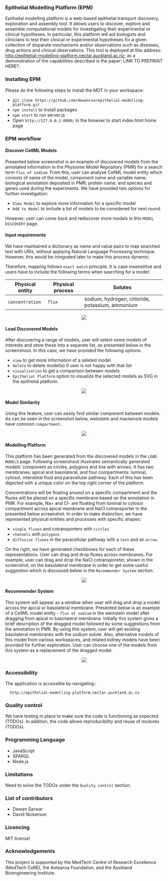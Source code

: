 ### Epithelial Modelling Platform (EPM)
Epithelial modelling platform is a web-based epithelial transport discovery, exploration and assembly tool. It allows users to discover, explore and assemble computational models for investigating their experimental or clinical hypotheses. In particular, this platform will aid biologists and clinicians to test their clinical or experimental hypotheses for a given collection of disparate mechanisms and/or observations such as diseases, drug actions and clinical observations. This tool is deployed at this address: http://epithelial-modelling-platform.nectar.auckland.ac.nz; as a demonstration of the capabilities described is the paper: LINK TO PREPRINT HERE?.

### Installing EPM
Please do the following steps to install the MDT in your workspace:

- `git clone https://github.com/dewancse/epithelial-modelling-platform.git`
- `npm install` to install packages
- `npm start` to run server.js
- Open `http://127.0.0.1:8080/` in the browser to start index.html home page

### EPM workflow

#### Discover CellML Models
Presented below screenshot is an example of discovered models from the annotated information in the Physiome Model Repository (PMR) for a search term `flux of sodium`. From this, user can analyse CellML model entity which consists of name of the model, component name and variable name; biological annotation deposited in PMR; protein name; and species and genes used during the experiments. We have provided two options for further investigation: 
- `View Model` to explore more information for a specific model 
- `Add to Model` to include a list of models to be considered for next round.

However, user can come back and rediscover more models in this `MODEL DISCOVERY` page.

#### Input requirements
We have maintained a dictionary as name and value pairs to map searched text with URIs, without applying Natural Language Processing technique. However, this would be integrated later to make this process dynamic.

Therefore, mapping follows `exact match` principle. It is case insenstitive and users have to include the following terms when searching for a model:

| Physical entity | Physical process | Solutes |
| --- | --- | --- |
| `concentration` | `flux` | sodium, hydrogen, chloride, potassium, ammonium |

<center><img src=public/img/modeldiscovery-main.png /></center>

#### Load Discovered Models
After discovering a range of models, user will select some models of interests and store these into a separate list, as presented below in the screenshoot. In this case, we have provided the following options: 
- `view` to get more information of a seleted model
- `delete` to delete model(s) if user is not happy with that list
- `visualisation` to get a comparison between models
- `Epithelial Platform` option to visualize the selected models as SVG in the epithelial platform.

<center><img src=public/img/loadmodel-main.png /></center>

#### Model Similarity
Using this feature, user can easily find similar component between models. As can be seen in the screenshot below, weinstein and mackenzie models have common `compartment`.

<center><img src=public/img/modelsimilarity-main.png /></center>

#### Modelling Platform
This platform has been generated from the discovered models in the `LOAD MODELS` page. Following screenshoot illustrates semantically generated models’ component as circles, polygons and line with arrows. It has two membranes: apical and basolateral; and four compartments: luminal, cytosol, interstitial fluid and paracellular pathway. Each of this has been depicted with a unique color on the top right corner of the platform.

Concentrations will be floating around on a specific compartment and the fluxes will be placed on a specific membrane based on the annotation in PMR. For example, Na+ and Cl- are floating from luminal to cytosol compartment across apical membrane and NaCl cotransporter in the presented below screenshot. In order to make distinction, we have represented physical entities and processes with specific shapes:
- `single fluxes` and cotransporters with `circles`
- `channels` with `polygons`
- `diffusive fluxes` in the paracellular pathway with a `text` and an `arrow`. 

On the right, we have generated checkboxes for each of these representations. User can drag and drop fluxes across membranes. For example, user can drag and drop the NaCl cotransporeter, shown in the screenshot, on the basolateral membrane in order to get some useful suggestion which is discussed below in the `Recommender System` section.

<center><img src=public/img/epithelial-main.png /></center>

#### Recommender System
This system will appear as a window when user will drag and drop a model across the apical or basolateral membrane. Presented below is an example of a CellML model entity - `flux of sodium` in the weinstein model after dragging from apical to basolateral membrane. Initially this system gives a brief description of the dragged model followed by some suggestions from the annotation in PMR. By using this system, user will get existing basolateral membranes with the sodium solute. Also, alternative models of this model from various workspaces, and related kidney models have been provided for further exploration. User can choose one of the models from this system as a replacement of the dragged model.

<center><img src=public/img/recommender-main.png /></center>

### Accessibility
The application is accessible by navigating::
```
  http://epithelial-modelling-platform.nectar.auckland.ac.nz
```

### Quality control
We have testing in place to make sure the code is functioning as expected (TODOs). In addition, the code allows reproducibility and reuse of modules (TODOs). 

### Programming Language
- JavaScript
- SPARQL
- Node.js

### Limitations
Need to solve the TODOs under the `Quality control` section.

### List of contributors
- Dewan Sarwar
- David Nickerson

### Licencing
MIT license!

### Acknowledgements
This project is supported by the MedTech Centre of Research Excellence (MedTech CoRE), the Aotearoa Foundation, and the Auckland Bioengineering Institute.